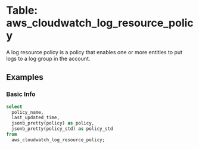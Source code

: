 # Table: aws_cloudwatch_log_resource_policy

A log resource policy is a policy that enables one or more entities to put logs to a log group in the account.

## Examples

### Basic Info

```sql
select
  policy_name,
  last_updated_time,
  jsonb_pretty(policy) as policy,
  jsonb_pretty(policy_std) as policy_std
from
  aws_cloudwatch_log_resource_policy;
```
